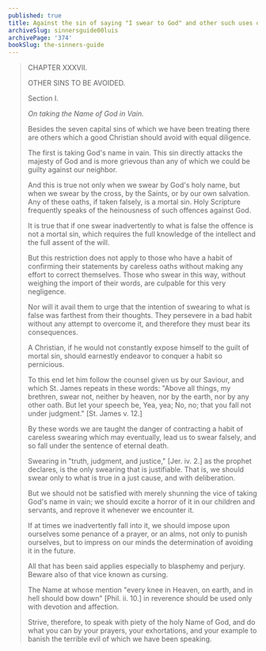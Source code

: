 ```yaml
---
published: true
title: Against the sin of saying "I swear to God" and other such uses of God’s name in vain or falsely
archiveSlug: sinnersguide00luis
archivePage: '374'
bookSlug: the-sinners-guide
---
```


> CHAPTER XXXVII.
>
> OTHER SINS TO BE AVOIDED.
>
> Section I.
>
> *On taking the Name of God in Vain.*
>
> Besides the seven capital sins of which we have been treating there are others which a good Christian should avoid with equal diligence.
>
> The first is taking God's name in vain. This sin directly attacks the majesty of God and is more grievous than any of which we could be guilty against our neighbor.
>
> And this is true not only when we swear by God's holy name, but when we swear by the cross, by the Saints, or by our own salvation. Any of these oaths, if taken falsely, is a mortal sin. Holy Scripture frequently speaks of the heinousness of such offences against God.
>
> It is true that if one swear inadvertently to what is false the offence is not a mortal sin, which requires the full knowledge of the intellect and the full assent of the will.
>
> But this restriction does not apply to those who have a habit of confirming their statements by careless oaths without making any effort to correct themselves. Those who swear in this way, without weighing the import of their words, are culpable for this very negligence.
>
> Nor will it avail them to urge that the intention of swearing to what is false was farthest from their thoughts. They persevere in a bad habit without any attempt to overcome it, and therefore they must bear its consequences.
>
> A Christian, if he would not constantly expose himself to the guilt of mortal sin, should earnestly endeavor to conquer a habit so pernicious.
>
> To this end let him follow the counsel given us by our Saviour, and which St. James repeats in these words: "Above all things, my brethren, swear not, neither by heaven, nor by the earth, nor by any other oath. But let your speech be, Yea, yea; No, no; that you fall not under judgment." [St. James v. 12.]
>
> By these words we are taught the danger of contracting a habit of careless swearing which may eventually, lead us to swear falsely, and so fall under the sentence of eternal death.
>
> Swearing in "truth, judgment, and justice," [Jer. iv. 2.] as the prophet declares, is the only swearing that is justifiable. That is, we should swear only to what is true in a just cause, and with deliberation.
>
> But we should not be satisfied with merely shunning the vice of taking God's name in vain; we should excite a horror of it in our children and servants, and reprove it whenever we encounter it.
>
> If at times we inadvertently fall into it, we should impose upon ourselves some penance of a prayer, or an alms, not only to punish ourselves, but to impress on our minds the determination of avoiding it in the future.
>
> All that has been said applies especially to blasphemy and perjury. Beware also of that vice known as cursing.
>
> The Name at whose mention "every knee in Heaven, on earth, and in hell should bow down" [Phil. ii. 10.] in reverence should be used only with devotion and affection.
>
> Strive, therefore, to speak with piety of the holy Name of God, and do what you can by your prayers, your exhortations, and your example to banish the terrible evil of which we have been speaking.
